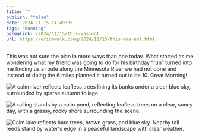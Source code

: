 ```yaml
---
title: ""
publish: "false"
date: 2024-11-15 14:49:05
tags: "Running"
permalink: /2024/11/15/this-was-not
url: https://ericmwalk.blog/2024/11/15/this-was-not.html
---
```


This was not sure the plan in more ways than one today. What started as me wondering what my friend was going to do for his birthday “[run]([https://strava.com/activities/12908354473](https://strava.com/activities/12908354473))” turned into me finding us a route along the Minnesota River we had not done and instead of doing the 6 miles planned it turned out to be 10. Great Morning!

![A calm river reflects leafless trees lining its banks under a clear blue sky, surrounded by sparse autumn foliage.](https://ericmwalk.blog/uploads/2024/img-0812.jpeg)

![A railing stands by a calm pond, reflecting leafless trees on a clear, sunny day, with a grassy, rocky shore surrounding the scene.](https://ericmwalk.blog/uploads/2024/img-0815.jpeg)

![Calm lake reflects bare trees, brown grass, and blue sky. Nearby tall reeds stand by water's edge in a peaceful landscape with clear weather.](https://ericmwalk.blog/uploads/2024/img-0816.jpeg)